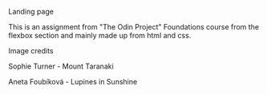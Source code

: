 Landing page

This is an assignment from "The Odin Project" Foundations course from the flexbox section and mainly made up from html and css.

Image credits

Sophie Turner - Mount Taranaki

Aneta Foubíková - Lupines in Sunshine
